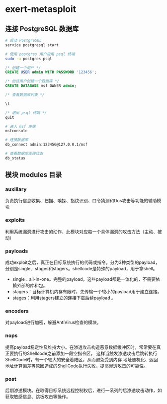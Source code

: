 # exert-metasploit

## 连接 PostgreSQL 数据库

```bash
# 启动 PostgreSQL
service postgresql start

# 使用 postgres 用户启用 psql 终端
sudo -u postgres psql
```

```sql
/* 创建一个用户 */
CREATE USER admin WITH PASSWORD '123456';

/* 给该用户创建一个数据库 */
CREATE DATABASE msf OWNER admin;

/* 查看数据库列表 */

\l

/* 退出 psql 终端 */
quit
```

```bash
# 进入 msf 终端
msfconsole

# 连接数据库
db_connect admin:123456@127.0.0.1/msf

# 查看数据库连接状态
db_status
```

## 模块 modules 目录

### auxiliary

负责执行信息收集、扫描、嗅探、指纹识别、口令猜测和Dos攻击等功能的辅助模块

### exploits

利用系统漏洞进行攻击的动作，此模块对应每一个具体漏洞的攻击方法（主动、被动）

### payloads

成功exploit之后，真正在目标系统执行的代码或指令。分为3种类型的payload，分别是single、stages和stagers。shellcode是特殊的payload，用于拿shell。

- single：all-in-one。完整的payload，这些payload都是一体化的，不需要依赖外部的库和包。
- stagers：目标计算机内存有限时，先传输一个较小的payload用于建立连接。
- stages：利用stagers建立的连接下载后续payload 。

### encoders

对payload进行加密，躲避AntiVirus检查的模块。

### nops

提高payload稳定性及维持大小。在渗透攻击构造恶意数据缓冲区时，常常要在真正要执行的Shellcode之前添加一段空指令区， 这样当触发渗透攻击后跳转执行ShellCode时，有一个较大的安全着陆区，从而避免受到内存 地址随机化、返回地址计算偏差等原因造成的ShellCode执行失败，提高渗透攻击的可靠性。

### post

后期渗透模块。在取得目标系统远程控制权后，进行一系列的后渗透攻击动作，如获取敏感信息、跳板攻击等操作。

